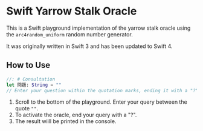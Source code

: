 # Swift Yarrow Stalk Oracle

This is a Swift playground implementation of the yarrow stalk oracle using the `arc4random_uniform` random number generator. 

It was originally written in Swift 3 and has been updated to Swift 4.

## How to Use

```Swift
//: # Consultation
let 問題: String = ""
// Enter your question within the quotation marks, ending it with a "?".
```

1. Scroll to the bottom of the playground. Enter your query between the quote `""`.
2. To activate the oracle, end your query with a "?".
3. The result wiill be printed in the console.
